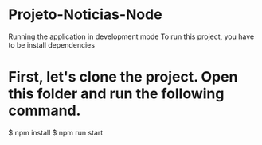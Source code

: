 # Projeto-Noticias-Node

Running the application in development mode
To run this project, you have to be install dependencies

# First, let's clone the project. Open this folder and run the following command.

$ npm install
$ npm run start
